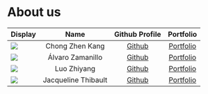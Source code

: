 # About us


Display |      Name       | Github Profile | Portfolio 
--------|:---------------:|:--------------:|:---------:
![](https://media.licdn.com/dms/image/D5603AQGKdc18Sz8f1Q/profile-displayphoto-shrink_400_400/0/1709709752282?e=1715212800&v=beta&t=GFSSKzdJEi2vRcS2B8xmwVzALynV82xOP8JvyH1jclY) | Chong Zhen Kang | [Github](https://github.com/CerealMiller) | [Portfolio](https://www.linkedin.com/in/czk2026/)
![](https://media.licdn.com/dms/image/D4D03AQE7Hws2__bbVA/profile-displayphoto-shrink_400_400/0/1703085849663?e=1715212800&v=beta&t=NJt0jGQHRCBDY9zcQJqVwb0lYffdQB7goHouBf3u7ls) | Álvaro Zamanillo | [Github](https://github.com/azamanis) | [Portfolio](https://www.linkedin.com/in/%C3%A1lvaro-zamanillo-s%C3%A1ez-652771153/)
![](https://media.licdn.com/dms/image/D5603AQHrbVMKyPBWdg/profile-displayphoto-shrink_800_800/0/1709709636191?e=1715212800&v=beta&t=kaSUtoQmNMVjver7j8Iq9PG6bwjndXmGRY7cPkWW-y8) | Luo Zhiyang | [Github](https:github.com/Luo-Z-Y) | [Portfolio](https://www.linkedin.com/in/luo-zhiyang-559683274/)
![](https://imgur.com/a/tArWOLA) | Jacqueline Thibault | [Github](https://github.com/jthibault03) | [Portfolio](https://www.linkedin.com/in/jacqueline-thibault/)

